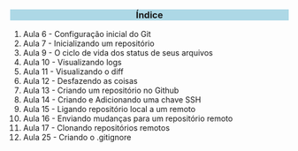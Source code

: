 <html>
<head>
  <meta charset="UTF-8">
</head>
<style>
  h3 { text-align: center; background-color: lightblue; }
</style>
<body>
<h3>Índice</h3>
<ol>
  <li>Aula 6 - Configuração inicial do Git</li>
  <li>Aula 7 - Inicializando um repositório</li>
  <li>Aula 9 - O ciclo de vida dos status de seus arquivos</li>
  <li>Aula 10 - Visualizando logs</li>
  <li>Aula 11 - Visualizando o diff</li>
  <li>Aula 12 - Desfazendo as coisas</li>
  <li>Aula 13 - Criando um repositório no Github</li>
  <li>Aula 14 - Criando e Adicionando uma chave SSH</li>
  <li>Aula 15 - Ligando repositório local a um remoto</li>
  <li>Aula 16 - Enviando mudanças para um repositório remoto</li>
  <li>Aula 17 - Clonando repositórios remotos</li>
  <li>Aula 25 - Criando o .gitignore</li>
</ol>
</body>
<html>